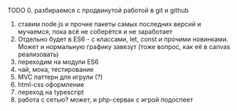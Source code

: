 
TODO
0. разбираемся с продвинутой работой в git и github
1. ставим node.js и прочие пакеты самых последних версий и мучаемся, пока всё не соберётся и не заработает
2. Отдельно будет в ES6 - с классами, let, const и прочими новинками. Может и нормальную графику завезут (тоже вопрос, как её в canvas реализовать)
3. переходим на модули ES6
4. чай, мока, тестирование
5. MVC паттерн для игрули (?)
6. html-css оформление
7. переход на typescript
8. работа с сетью? может, и php-сервак с игрой подоспеет
